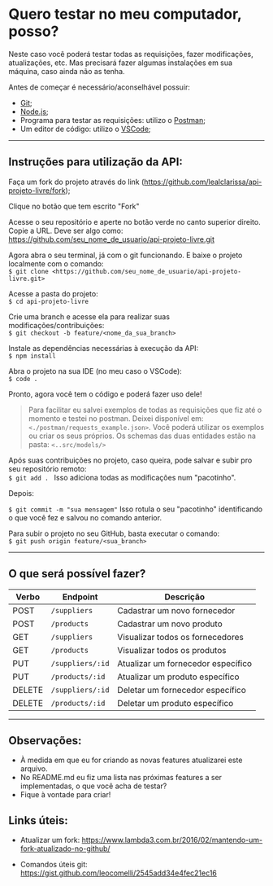 # Quero testar no meu computador, posso?

Neste caso você poderá testar todas as requisições, fazer modificações, atualizações, etc. Mas precisará fazer algumas instalações em sua máquina, caso ainda não as tenha.

Antes de começar é necessário/aconselhável possuir:

- [Git](https://git-scm.com/);
- [Node.js](https://nodejs.org/pt-br/);
- Programa para testar as requisições: utilizo o [Postman](https://www.postman.com/);
- Um editor de código: utilizo o [VSCode](https://code.visualstudio.com/);

---

## Instruções para utilização da API:

Faça um fork do projeto através do link (https://github.com/lealclarissa/api-projeto-livre/fork);

Clique no botão que tem escrito "Fork"

Acesse o seu repositório e aperte no botão verde no canto superior direito. Copie a URL. Deve ser algo como:
<https://github.com/seu_nome_de_usuario/api-projeto-livre.git>

Agora abra o seu terminal, já com o git funcionando. E baixe o projeto localmente com o comando:  
```$ git clone <https://github.com/seu_nome_de_usuario/api-projeto-livre.git>```

Acesse a pasta do projeto:  
```$ cd api-projeto-livre```

Crie uma branch e acesse ela para realizar suas modificações/contribuições:  
```$ git checkout -b feature/<nome_da_sua_branch>```

Instale as dependências necessárias à execução da API:  
```$ npm install```

Abra o projeto na sua IDE (no meu caso o VSCode):  
```$ code .```

Pronto, agora você tem o código e poderá fazer uso dele! 

> Para facilitar eu salvei exemplos de todas as requisições que fiz até o momento e testei no postman. Deixei disponível em: `<./postman/requests_example.json>`. Você poderá utilizar os exemplos ou criar os seus próprios. Os schemas das duas entidades estão na pasta: `<..src/models/>`

Após suas contribuições no projeto, caso queira, pode salvar e subir pro seu repositório remoto:  
```$ git add . ``` Isso adiciona todas as modificações num "pacotinho".

Depois:

```$ git commit -m "sua mensagem"``` Isso rotula o seu "pacotinho" identificando o que você fez e salvou no comando anterior.

Para subir o projeto no seu GitHub, basta executar o comando:  
```$ git push origin feature/<sua_branch>```

---

## O que será possível fazer?

| Verbo  | Endpoint         | Descrição                         |
| ------ | ---------------- | --------------------------------- |
| POST   | `/suppliers`     | Cadastrar um novo fornecedor       |
| POST   | `/products`      | Cadastrar um novo produto          |
| GET    | `/suppliers`     | Visualizar todos os fornecedores     |
| GET    | `/products`      | Visualizar todos os produtos         |
| PUT    | `/suppliers/:id` | Atualizar um fornecedor específico |
| PUT    | `/products/:id`  | Atualizar um produto específico    |
| DELETE | `/suppliers/:id` | Deletar um fornecedor específico   |
| DELETE | `/products/:id`  | Deletar um produto específico      |

---

## Observações:

* À medida em que eu for criando as novas features atualizarei este arquivo.
* No README.md eu fiz uma lista nas próximas features a ser implementadas, o que você acha de testar? 
* Fique à vontade para criar!

## Links úteis:

- Atualizar um fork: https://www.lambda3.com.br/2016/02/mantendo-um-fork-atualizado-no-github/

- Comandos úteis git: https://gist.github.com/leocomelli/2545add34e4fec21ec16